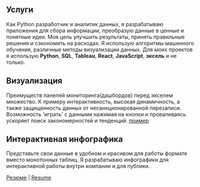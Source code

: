 
## Услуги

Как Python разработчик и аналитик данных, я разрабатываю приложения для сбора информации, преобразую данные в ценные и понятные идеи. Моя цель улучшить результаты, принять правильные решения и сэкономить на расходах.
Я использую алгоритмы машинного обучения, различные методы визуализации данных. Для моих проектов я использую **Python**, **SQL**, **Tableau**, **React**, **JavaScript**, **эксель** и не только.


## Визуализация

Преимуществ панелей мониторинга(дашбордов) перед экселем множество. К примеру интерактивность, высокая динамичность, а также защищенность данных от несанкционированной перезаписи. 
Возможность 'играть' с данными нажимая на кнопки и проваливаясь ускоряет поиск закономерностей и тенденций.
[пример](dashboards/Dashboards.pdf)

## Интерактивная инфографика

Представьте свои данные в удобном и красивом для работы формате вместо монотонных таблиц. 
Я разрабатываю инфографики для интерактивной работы внутри компании и для публики.


[Резюме](ru/cv_ru.pdf) | [Resume](en/cv_en.pdf)

